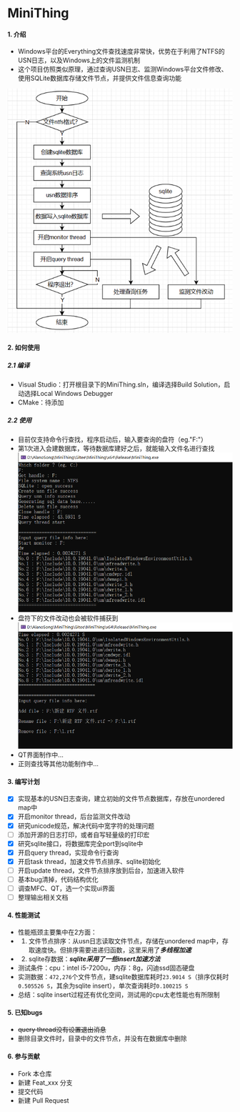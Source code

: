 # MiniThing

#### 1. 介绍
- Windows平台的Everything文件查找速度非常快，优势在于利用了NTFS的USN日志，以及Windows上的文件监测机制
- 这个项目仿照类似原理，通过查询USN日志、监测Windows平台文件修改、使用SQLite数据库存储文件节点，并提供文件信息查询功能

![](./Docs/Pictures/Architecture.png)

#### 2. 如何使用
##### 2.1 编译
- Visual Studio：打开根目录下的MiniThing.sln，编译选择Build Solution，启动选择Local Windows Debugger
- CMake：待添加
##### 2.2 使用
- 目前仅支持命令行查找，程序启动后，输入要查询的盘符（eg."F:"）
- 第1次进入会建数据库，等待数据库建好之后，就能输入文件名进行查找
![](./Docs/Pictures/Use0.png)
- 盘符下的文件改动也会被软件捕获到
![](./Docs/Pictures/Use1.png)
- QT界面制作中...
- 正则查找等其他功能制作中...

#### 3. 编写计划
- [x] 实现基本的USN日志查询，建立初始的文件节点数据库，存放在unordered map中
- [x] 开启monitor thread，后台监测文件改动
- [x] 研究unicode规范，解决代码中宽字符的处理问题
- [ ] 添加开源的日志打印，或者自写轻量级的打印宏
- [x] 研究sqlite接口，将数据库完全port到sqlite中
- [x] 开启query thread，实现命令行查询
- [x] 开启task thread，加速文件节点排序、sqlite初始化
- [ ] 开启update thread，文件节点排序放到后台，加速进入软件
- [ ] 基本bug清掉，代码结构优化
- [ ] 调查MFC、QT，选一个实现ui界面
- [ ] 整理输出相关文档

#### 4. 性能测试
- 性能瓶颈主要集中在2方面：
- 1. 文件节点排序：从usn日志读取文件节点，存储在unordered map中，存取速度快。但排序需要进递归函数，这里采用了***多线程加速***
- 2. sqlite存数据：***sqlite采用了一些insert加速方法***
- 测试条件：cpu：intel i5-7200u，内存：8g，闪迪ssd固态硬盘
- 实测数据：`472,276`个文件节点，建sqlite数据库耗时`23.9014 S`（排序仅耗时`0.505526 S`，其余为sqlite insert），单次查询耗时`0.100215 S`
- 总结：sqlite insert过程还有优化空间，测试用的cpu太老性能也有所限制

#### 5. 已知bugs
- ~~query thread没有设置退出消息~~
- 删除目录文件时，目录中的文件节点，并没有在数据库中删除

#### 6. 参与贡献
- Fork 本仓库
- 新建 Feat_xxx 分支
- 提交代码
- 新建 Pull Request